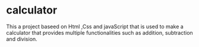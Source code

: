 # calculator
This a project baseed on Html ,Css and javaScript that is used to make a calculator that provides multiple functionalities such as addition, subtraction and division.
